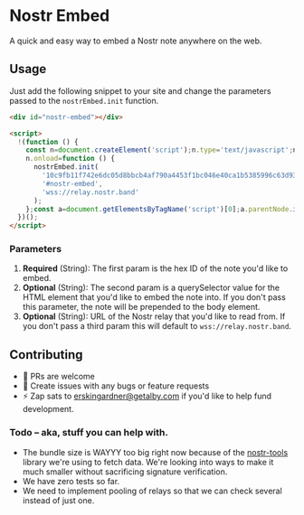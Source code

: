 # Nostr Embed

A quick and easy way to embed a Nostr note anywhere on the web.

## Usage

Just add the following snippet to your site and change the parameters passed to the `nostrEmbed.init` function.

```html
<div id="nostr-embed"></div>

<script>
  !(function () {
    const n=document.createElement('script');n.type='text/javascript';n.async=!0;n.src='https://cdn.jsdelivr.net/gh/nostrband/nostr-embed@latest/dist/nostr-embed.js';
    n.onload=function () {
      nostrEmbed.init(
        '10c9fb11f742e6dc05d8bbcb4af790a4453f1bc046e40ca1b5385996c63d93ba',
        '#nostr-embed',
        'wss://relay.nostr.band'
      );
    };const a=document.getElementsByTagName('script')[0];a.parentNode.insertBefore(n, a);
  })();
</script>
```

### Parameters
1. **Required** (String): The first param is the hex ID of the note you'd like to embed.
2. **Optional** (String): The second param is a querySelector value for the HTML element that you'd like to embed the note into. If you don't pass this parameter, the note will be prepended to the body element.
3. **Optional** (String): URL of the Nostr relay that you'd like to read from. If you don't pass a third param this will default to `wss://relay.nostr.band`.
## Contributing

* 👷 PRs are welcome
* 💬 Create issues with any bugs or feature requests
* ⚡ Zap sats to erskingardner@getalby.com if you'd like to help fund development.

### Todo – aka, stuff you can help with.

* The bundle size is WAYYY too big right now because of the [nostr-tools](https://github.com/nbd-wtf/nostr-tools) library we're using to fetch data. We're looking into ways to make it much smaller without sacrificing signature verification.
* We have zero tests so far.
* We need to implement pooling of relays so that we can check several instead of just one.
